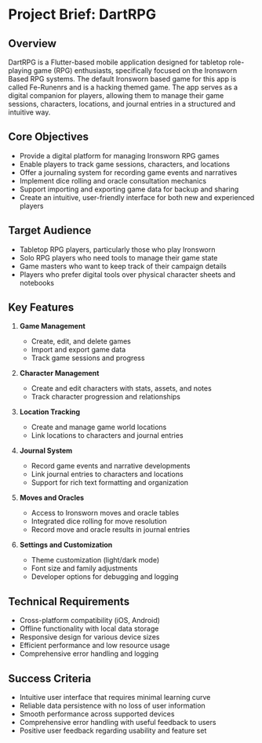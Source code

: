 # Project Brief: DartRPG

## Overview
DartRPG is a Flutter-based mobile application designed for tabletop role-playing game (RPG) enthusiasts, specifically focused on the Ironsworn Based RPG systems. The default Ironsworn based game for this app is called Fe-Runenrs and is a hacking themed game.  The app serves as a digital companion for players, allowing them to manage their game sessions, characters, locations, and journal entries in a structured and intuitive way.

## Core Objectives
- Provide a digital platform for managing Ironsworn RPG games
- Enable players to track game sessions, characters, and locations
- Offer a journaling system for recording game events and narratives
- Implement dice rolling and oracle consultation mechanics
- Support importing and exporting game data for backup and sharing
- Create an intuitive, user-friendly interface for both new and experienced players

## Target Audience
- Tabletop RPG players, particularly those who play Ironsworn
- Solo RPG players who need tools to manage their game state
- Game masters who want to keep track of their campaign details
- Players who prefer digital tools over physical character sheets and notebooks

## Key Features
1. **Game Management**
   - Create, edit, and delete games
   - Import and export game data
   - Track game sessions and progress

2. **Character Management**
   - Create and edit characters with stats, assets, and notes
   - Track character progression and relationships

3. **Location Tracking**
   - Create and manage game world locations
   - Link locations to characters and journal entries

4. **Journal System**
   - Record game events and narrative developments
   - Link journal entries to characters and locations
   - Support for rich text formatting and organization

5. **Moves and Oracles**
   - Access to Ironsworn moves and oracle tables
   - Integrated dice rolling for move resolution
   - Record move and oracle results in journal entries

6. **Settings and Customization**
   - Theme customization (light/dark mode)
   - Font size and family adjustments
   - Developer options for debugging and logging

## Technical Requirements
- Cross-platform compatibility (iOS, Android)
- Offline functionality with local data storage
- Responsive design for various device sizes
- Efficient performance and low resource usage
- Comprehensive error handling and logging

## Success Criteria
- Intuitive user interface that requires minimal learning curve
- Reliable data persistence with no loss of user information
- Smooth performance across supported devices
- Comprehensive error handling with useful feedback to users
- Positive user feedback regarding usability and feature set
